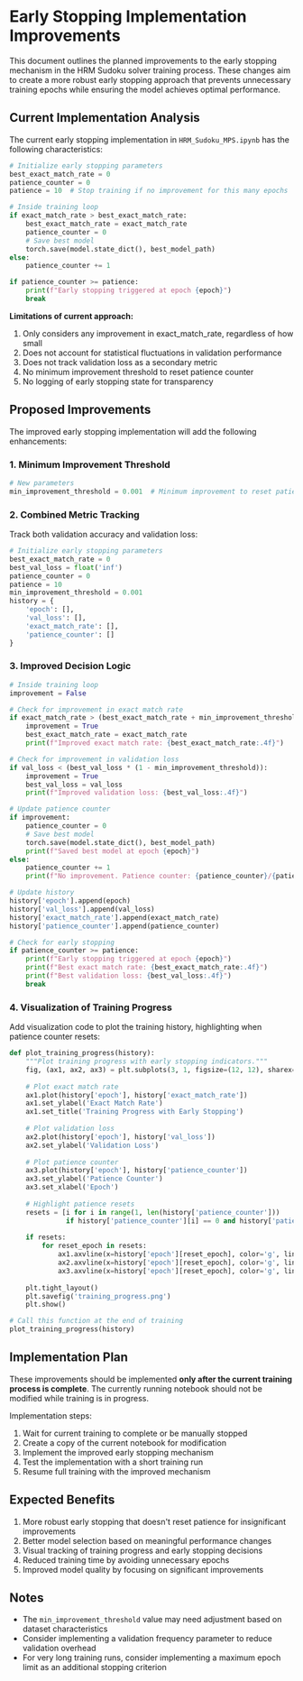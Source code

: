 # Early Stopping Implementation Improvements

This document outlines the planned improvements to the early stopping mechanism in the HRM Sudoku solver training process. These changes aim to create a more robust early stopping approach that prevents unnecessary training epochs while ensuring the model achieves optimal performance.

## Current Implementation Analysis

The current early stopping implementation in `HRM_Sudoku_MPS.ipynb` has the following characteristics:

```python
# Initialize early stopping parameters
best_exact_match_rate = 0
patience_counter = 0
patience = 10  # Stop training if no improvement for this many epochs

# Inside training loop
if exact_match_rate > best_exact_match_rate:
    best_exact_match_rate = exact_match_rate
    patience_counter = 0
    # Save best model
    torch.save(model.state_dict(), best_model_path)
else:
    patience_counter += 1

if patience_counter >= patience:
    print(f"Early stopping triggered at epoch {epoch}")
    break
```

**Limitations of current approach:**
1. Only considers any improvement in exact_match_rate, regardless of how small
2. Does not account for statistical fluctuations in validation performance
3. Does not track validation loss as a secondary metric
4. No minimum improvement threshold to reset patience counter
5. No logging of early stopping state for transparency

## Proposed Improvements

The improved early stopping implementation will add the following enhancements:

### 1. Minimum Improvement Threshold

```python
# New parameters
min_improvement_threshold = 0.001  # Minimum improvement to reset patience counter (0.1%)
```

### 2. Combined Metric Tracking

Track both validation accuracy and validation loss:

```python
# Initialize early stopping parameters
best_exact_match_rate = 0
best_val_loss = float('inf')
patience_counter = 0
patience = 10
min_improvement_threshold = 0.001
history = {
    'epoch': [],
    'val_loss': [],
    'exact_match_rate': [],
    'patience_counter': []
}
```

### 3. Improved Decision Logic

```python
# Inside training loop
improvement = False

# Check for improvement in exact match rate
if exact_match_rate > (best_exact_match_rate + min_improvement_threshold):
    improvement = True
    best_exact_match_rate = exact_match_rate
    print(f"Improved exact match rate: {best_exact_match_rate:.4f}")

# Check for improvement in validation loss
if val_loss < (best_val_loss * (1 - min_improvement_threshold)):
    improvement = True
    best_val_loss = val_loss
    print(f"Improved validation loss: {best_val_loss:.4f}")

# Update patience counter
if improvement:
    patience_counter = 0
    # Save best model
    torch.save(model.state_dict(), best_model_path)
    print(f"Saved best model at epoch {epoch}")
else:
    patience_counter += 1
    print(f"No improvement. Patience counter: {patience_counter}/{patience}")

# Update history
history['epoch'].append(epoch)
history['val_loss'].append(val_loss)
history['exact_match_rate'].append(exact_match_rate)
history['patience_counter'].append(patience_counter)

# Check for early stopping
if patience_counter >= patience:
    print(f"Early stopping triggered at epoch {epoch}")
    print(f"Best exact match rate: {best_exact_match_rate:.4f}")
    print(f"Best validation loss: {best_val_loss:.4f}")
    break
```

### 4. Visualization of Training Progress

Add visualization code to plot the training history, highlighting when patience counter resets:

```python
def plot_training_progress(history):
    """Plot training progress with early stopping indicators."""
    fig, (ax1, ax2, ax3) = plt.subplots(3, 1, figsize=(12, 12), sharex=True)
    
    # Plot exact match rate
    ax1.plot(history['epoch'], history['exact_match_rate'])
    ax1.set_ylabel('Exact Match Rate')
    ax1.set_title('Training Progress with Early Stopping')
    
    # Plot validation loss
    ax2.plot(history['epoch'], history['val_loss'])
    ax2.set_ylabel('Validation Loss')
    
    # Plot patience counter
    ax3.plot(history['epoch'], history['patience_counter'])
    ax3.set_ylabel('Patience Counter')
    ax3.set_xlabel('Epoch')
    
    # Highlight patience resets
    resets = [i for i in range(1, len(history['patience_counter'])) 
              if history['patience_counter'][i] == 0 and history['patience_counter'][i-1] > 0]
    
    if resets:
        for reset_epoch in resets:
            ax1.axvline(x=history['epoch'][reset_epoch], color='g', linestyle='--', alpha=0.5)
            ax2.axvline(x=history['epoch'][reset_epoch], color='g', linestyle='--', alpha=0.5)
            ax3.axvline(x=history['epoch'][reset_epoch], color='g', linestyle='--', alpha=0.5)
    
    plt.tight_layout()
    plt.savefig('training_progress.png')
    plt.show()

# Call this function at the end of training
plot_training_progress(history)
```

## Implementation Plan

These improvements should be implemented **only after the current training process is complete**. The currently running notebook should not be modified while training is in progress.

Implementation steps:
1. Wait for current training to complete or be manually stopped
2. Create a copy of the current notebook for modification
3. Implement the improved early stopping mechanism
4. Test the implementation with a short training run
5. Resume full training with the improved mechanism

## Expected Benefits

1. More robust early stopping that doesn't reset patience for insignificant improvements
2. Better model selection based on meaningful performance changes
3. Visual tracking of training progress and early stopping decisions
4. Reduced training time by avoiding unnecessary epochs
5. Improved model quality by focusing on significant improvements

## Notes

- The `min_improvement_threshold` value may need adjustment based on dataset characteristics
- Consider implementing a validation frequency parameter to reduce validation overhead
- For very long training runs, consider implementing a maximum epoch limit as an additional stopping criterion
